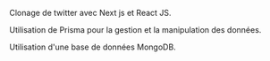 Clonage de twitter avec Next js et React JS.

Utilisation de Prisma pour la gestion et la manipulation des données.

Utilisation d'une base de données MongoDB.